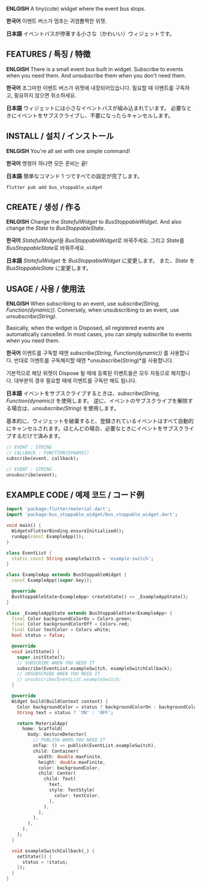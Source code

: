 **ENLGISH**
A tiny(cute) widget where the event bus stops.

**한국어**
이벤트 버스가 멈추는 귀염뽐짝한 위젯.

**日本語**
イベントバスが停車する小さな（かわいい）ウィジェットです。

## FEATURES / 특징 / 特徴
**ENLGISH**
There is a small event bus built in widget.
Subscribe to events when you need them.
And unsubscribe them when you don't need them.

**한국어**
조그마한 이벤트 버스가 위젯에 내장되어있습니다.
필요할 때 이벤트를 구독하고, 필요하지 않으면 취소하세요.

**日本語**
ウィジェットには小さなイベントバスが組み込まれています。
必要なときにイベントをサブスクライブし、不要になったらキャンセルします。

## INSTALL / 설치 / インストール
**ENLGISH**
You're all set with one simple command!

**한국어**
명령어 하나면 모든 준비는 끝!

**日本語**
簡単なコマンド 1 つですべての設定が完了します。

```
flutter pub add bus_stoppable_widget
```

## CREATE / 생성 / 作る
**ENLGISH**
Change the *StatefulWidget* to *BusStoppableWidget*.
And also change the *State* to *BusStoppableState*.

**한국어**
*StatefulWidget*을 *BusStoppableWidget*로 바꿔주세요.
그리고 *State*를 *BusStoppableState*로 바꿔주세요.

**日本語**
*StatefulWidget* を *BusStoppableWidget* に変更します。
また、*State* を *BusStoppableState* に変更します。

## USAGE / 사용 / 使用法
**ENLGISH**
When subscribing to an event, use *subscribe(String, Function(dynamic))*.
Conversely, when unsubscribing to an event, use *unsubscribe(String)*.

Basically, when the widget is Disposed, all registered events are automatically cancelled. In most cases, you can simply subscribe to events when you need them.

**한국어**
이벤트를 구독할 때엔 *subscribe(String, Function(dynamic))* 를 사용합니다.
반대로 이벤트를 구독해지할 때엔 *unsubscribe(String)*를 사용합니다.

기본적으로 해당 위젯이 Dispose 될 때에 등록된 이벤트들은 모두 자동으로 해지합니다. 대부분의 경우 필요할 때에 이벤트를 구독만 해도 됩니다.

**日本語**
イベントをサブスクライブするときは、*subscribe(String, Function(dynamic))* を使用します。
逆に、イベントのサブスクライブを解除する場合は、*unsubscribe(String)* を使用します。

基本的に、ウィジェットを破棄すると、登録されているイベントはすべて自動的にキャンセルされます。ほとんどの場合、必要なときにイベントをサブスクライブするだけで済みます。

```dart
// EVENT : STRING
// CALLBACK : FUNCTION(DYNAMIC)
subscribe(event, callback);
```

```dart
// EVENT : STRING
unsubscribe(event);
```


## EXAMPLE CODE / 예제 코드 / コード例
```dart
import 'package:flutter/material.dart';
import 'package:bus_stoppable_widget/bus_stoppable_widget.dart';

void main() {
  WidgetsFlutterBinding.ensureInitialized();
  runApp(const ExampleApp());
}

class EventList {
  static const String exampleSwitch = 'example-switch';
}

class ExampleApp extends BusStoppableWidget {
  const ExampleApp({super.key});

  @override
  BusStoppableState<ExampleApp> createState() => _ExampleAppState();
}

class _ExampleAppState extends BusStoppableState<ExampleApp> {
  final Color backgroundColorOn = Colors.green;
  final Color backgroundColorOff = Colors.red;
  final Color textColor = Colors.white;
  bool status = false;

  @override
  void initState() {
    super.initState();
    // SUBSCRIBE WHEN YOU NEED IT
    subscribe(EventList.exampleSwitch, exampleSwitchCallback);
    // UNSUBSCRIBE WHEN YOU NEED IT
    // unsubscribe(EventList.exampleSwitch;
  }

  @override
  Widget build(BuildContext context) {
    Color backgroundColor = status ? backgroundColorOn : backgroundColorOff;
    String text = status ? 'ON' : 'OFF';

    return MaterialApp(
      home: Scaffold(
        body: GestureDetector(
          // PUBLISH WHEN YOU NEED IT
          onTap: () => publish(EventList.exampleSwitch),
          child: Container(
            width: double.maxFinite,
            height: double.maxFinite,
            color: backgroundColor,
            child: Center(
              child: Text(
                text,
                style: TextStyle(
                  color: textColor,
                ),
              ),
            ),
          ),
        ),
      ),
    );
  }

  void exampleSwitchCallback(_) {
    setState(() {
      status = !status;
    });
  }
}

```

